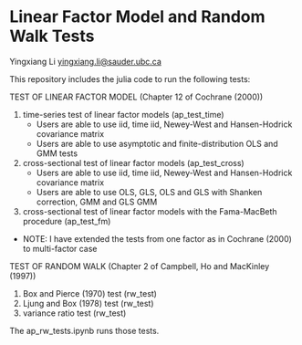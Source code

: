# Linear Factor Model and Random Walk Tests
Yingxiang Li
yingxiang.li@sauder.ubc.ca

This repository includes the julia code to run the following tests:

TEST OF LINEAR FACTOR MODEL (Chapter 12 of Cochrane (2000))
1) time-series test of linear factor models (ap_test_time)
   - Users are able to use iid, time iid, Newey-West and Hansen-Hodrick covariance matrix
   - Users are able to use asymptotic and finite-distribution OLS and GMM tests
2) cross-sectional test of linear factor models (ap_test_cross)
   - Users are able to use iid, time iid, Newey-West and Hansen-Hodrick covariance matrix
   - Users are able to use OLS, GLS, OLS and GLS with Shanken correction, GMM and GLS GMM
3) cross-sectional test of linear factor models with the Fama-MacBeth procedure (ap_test_fm)

* NOTE: I have extended the tests from one factor as in Cochrane (2000) to multi-factor case

TEST OF RANDOM WALK (Chapter 2 of Campbell, Ho and MacKinley (1997))
1) Box and Pierce (1970) test (rw_test)
2) Ljung and Box (1978) test (rw_test)
3) variance ratio test (rw_test)


The ap_rw_tests.ipynb runs those tests.
